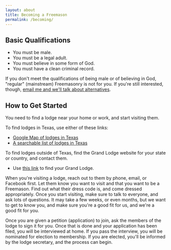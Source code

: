 ```yaml
---
layout: about
title: Becoming a Freemason
permalink: /becoming/
---
```

## Basic Qualifications
* You must be male.
* You must be a legal adult.
* You must believe in some form of God.
* You must have a clean criminal record.

If you don't meet the qualifications of being male or of believing in God, "regular" (mainstream) Freemasonry is not for you. If you're still interested, though, [email me and we'll talk about alternatives](mailto:texanmason@gmail.com).

## How to Get Started
You need to find a lodge near your home or work, and start visiting them.

To find lodges in Texas, use either of these links:
* [Google Map of lodges in Texas](https://drive.google.com/open?id=1oNJpkBZHwj_jBMjAJDx7wI1uJfTgMtGl&usp=sharing)
* [A searchable list of lodges in Texas](https://www.google.com/url?q=https%3A%2F%2Ftx.grandview.systems%2Fpublic_lodges%2Fsearch&sa=D)

To find lodges outside of Texas, find the Grand Lodge website for your state or country, and contact them.
* Use [this link](https://www.google.com/url?q=http%3A%2F%2Fwww.ugle.org.uk%2Fabout%2Fforeign-grand-lodges&sa=D) to find your Grand Lodge.

When you're visiting a lodge, reach out to them by phone, email, or Facebook first. Let them know you want to visit and that you want to be a Freemason. Find out what their dress code is, and come dressed appropriately. Once you start visiting, make sure to talk to everyone, and ask lots of questions. It may take a few weeks, or even months, but we want to get to know you, and make sure you're a good fit for us, and we're a good fit for you.

Once you are given a petition (application) to join, ask the members of the lodge to sign it for you. Once that is done and your application has been filed, you will be interviewed at home. If you pass the interview, you will be nominated for election to membership. If you are elected, you'll be informed by the lodge secretary, and the process can begin.
